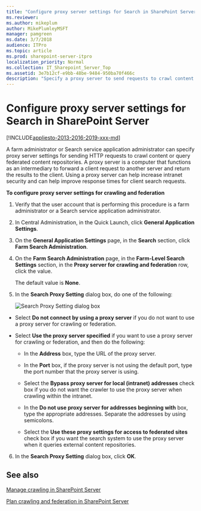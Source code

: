 ```yaml
---
title: "Configure proxy server settings for Search in SharePoint Server"
ms.reviewer: 
ms.author: mikeplum
author: MikePlumleyMSFT
manager: pamgreen
ms.date: 3/7/2018
audience: ITPro
ms.topic: article
ms.prod: sharepoint-server-itpro
localization_priority: Normal
ms.collection: IT_Sharepoint_Server_Top
ms.assetid: 3e7b12cf-e9bb-48be-9484-950ba70f466c
description: "Specify a proxy server to send requests to crawl content or query federated content repositories."
---
```


# Configure proxy server settings for Search in SharePoint Server

[!INCLUDE[appliesto-2013-2016-2019-xxx-md](../includes/appliesto-2013-2016-2019-xxx-md.md)] 
  
A farm administrator or Search service application administrator can specify proxy server settings for sending HTTP requests to crawl content or query federated content repositories. A proxy server is a computer that functions as an intermediary to forward a client request to another server and return the results to the client. Using a proxy server can help increase intranet security and can help improve response times for client search requests. 
  

**To configure proxy server settings for crawling and federation**
  
1. Verify that the user account that is performing this procedure is a farm administrator or a Search service application administrator.
    
2. In Central Administration, in the Quick Launch, click **General Application Settings**.
    
3. On the **General Application Settings** page, in the **Search** section, click **Farm Search Administration**.
    
4. On the **Farm Search Administration** page, in the **Farm-Level Search Settings** section, in the **Proxy server for crawling and federation** row, click the value. 
    
    The default value is **None**.
    
5. In the **Search Proxy Setting** dialog box, do one of the following: 
    
     ![Search Proxy Setting dialog box](../media/SearchProxySettingDialog.GIF)
  
  - Select **Do not connect by using a proxy server** if you do not want to use a proxy server for crawling or federation. 
    
  - Select **Use the proxy server specified** if you want to use a proxy server for crawling or federation, and then do the following: 
    
    - In the **Address** box, type the URL of the proxy server. 
    
    - In the **Port** box, if the proxy server is not using the default port, type the port number that the proxy server is using. 
    
    - Select the **Bypass proxy server for local (intranet) addresses** check box if you do not want the crawler to use the proxy server when crawling within the intranet. 
    
    - In the **Do not use proxy server for addresses beginning with** box, type the appropriate addresses. Separate the addresses by using semicolons. 
    
    - Select the **Use these proxy settings for access to federated sites** check box if you want the search system to use the proxy server when it queries external content repositories. 
    
6. In the **Search Proxy Setting** dialog box, click **OK**.
    
## See also
<a name="section1"> </a>

[Manage crawling in SharePoint Server](manage-crawling.md)
  
[Plan crawling and federation in SharePoint Server](plan-crawling-and-federation.md)

